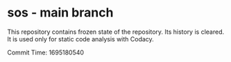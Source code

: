 # sos - main branch

This repository contains frozen state of the repository.
Its history is cleared. It is used only for static code
analysis with Codacy.

Commit Time: 1695180540